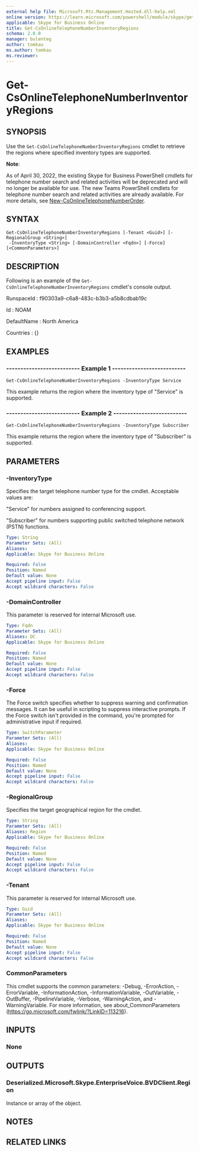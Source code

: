 ```yaml
---
external help file: Microsoft.Rtc.Management.Hosted.dll-help.xml 
online version: https://learn.microsoft.com/powershell/module/skype/get-csonlinetelephonenumberinventoryregions
applicable: Skype for Business Online
title: Get-CsOnlineTelephoneNumberInventoryRegions
schema: 2.0.0
manager: bulenteg
author: tomkau
ms.author: tomkau
ms.reviewer:
---
```


# Get-CsOnlineTelephoneNumberInventoryRegions

## SYNOPSIS
Use the `Get-CsOnlineTelephoneNumberInventoryRegions` cmdlet to retrieve the regions where specified inventory types are supported.

**Note**:

As of April 30, 2022, the existing Skype for Business PowerShell cmdlets for telephone number search and related activities will be deprecated and will no longer be available for use. The new Teams PowerShell cmdlets for telephone number search and related activities are already available. For more details, see [New-CsOnlineTelephoneNumberOrder](https://learn.microsoft.com/powershell/module/teams/new-csonlinetelephonenumberorder?view=teams-ps).

## SYNTAX

```
Get-CsOnlineTelephoneNumberInventoryRegions [-Tenant <Guid>] [-RegionalGroup <String>]
 -InventoryType <String> [-DomainController <Fqdn>] [-Force] [<CommonParameters>]
```

## DESCRIPTION
Following is an example of the `Get-CsOnlineTelephoneNumberInventoryRegions` cmdlet's console output.

RunspaceId : f90303a9-c6a8-483c-b3b3-a5b8cdbab19c

Id : NOAM

DefaultName : North America

Countries : {}

## EXAMPLES

### -------------------------- Example 1 --------------------------
```
Get-CsOnlineTelephoneNumberInventoryRegions -InventoryType Service
```

This example returns the region where the inventory type of "Service" is supported.

### -------------------------- Example 2 --------------------------
```
Get-CsOnlineTelephoneNumberInventoryRegions -InventoryType Subscriber
```

This example returns the region where the inventory type of "Subscriber" is supported.

## PARAMETERS

### -InventoryType
Specifies the target telephone number type for the cmdlet.
Acceptable values are:

"Service" for numbers assigned to conferencing support.

"Subscriber" for numbers supporting public switched telephone network (PSTN) functions.

```yaml
Type: String
Parameter Sets: (All)
Aliases: 
Applicable: Skype for Business Online

Required: False
Position: Named
Default value: None
Accept pipeline input: False
Accept wildcard characters: False
```

### -DomainController
This parameter is reserved for internal Microsoft use.

```yaml
Type: Fqdn
Parameter Sets: (All)
Aliases: DC
Applicable: Skype for Business Online

Required: False
Position: Named
Default value: None
Accept pipeline input: False
Accept wildcard characters: False
```

### -Force
The Force switch specifies whether to suppress warning and confirmation messages.
It can be useful in scripting to suppress interactive prompts.
If the Force switch isn't provided in the command, you're prompted for administrative input if required.

```yaml
Type: SwitchParameter
Parameter Sets: (All)
Aliases: 
Applicable: Skype for Business Online

Required: False
Position: Named
Default value: None
Accept pipeline input: False
Accept wildcard characters: False
```

### -RegionalGroup
Specifies the target geographical region for the cmdlet.

```yaml
Type: String
Parameter Sets: (All)
Aliases: Region
Applicable: Skype for Business Online

Required: False
Position: Named
Default value: None
Accept pipeline input: False
Accept wildcard characters: False
```

### -Tenant
This parameter is reserved for internal Microsoft use.

```yaml
Type: Guid
Parameter Sets: (All)
Aliases: 
Applicable: Skype for Business Online

Required: False
Position: Named
Default value: None
Accept pipeline input: False
Accept wildcard characters: False
```

### CommonParameters
This cmdlet supports the common parameters: -Debug, -ErrorAction, -ErrorVariable, -InformationAction, -InformationVariable, -OutVariable, -OutBuffer, -PipelineVariable, -Verbose, -WarningAction, and -WarningVariable. For more information, see about_CommonParameters (https://go.microsoft.com/fwlink/?LinkID=113216).

## INPUTS

### None

## OUTPUTS

### Deserialized.Microsoft.Skype.EnterpriseVoice.BVDClient.Region
Instance or array of the object.

## NOTES

## RELATED LINKS
